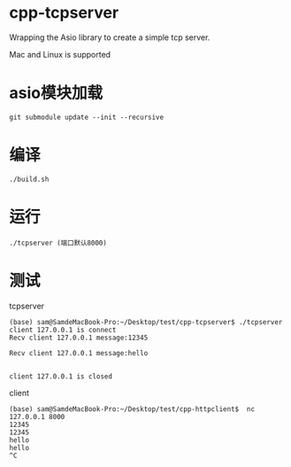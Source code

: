 # cpp-tcpserver
Wrapping the Asio library to create a simple tcp server.

Mac and Linux is supported

# asio模块加载
```
git submodule update --init --recursive
```

# 编译
```
./build.sh
```

# 运行
```
./tcpserver (端口默认8000)
```

# 测试
tcpserver
```
(base) sam@SamdeMacBook-Pro:~/Desktop/test/cpp-tcpserver$ ./tcpserver
client 127.0.0.1 is connect
Recv client 127.0.0.1 message:12345

Recv client 127.0.0.1 message:hello


client 127.0.0.1 is closed
```
client
```
(base) sam@SamdeMacBook-Pro:~/Desktop/test/cpp-httpclient$  nc 127.0.0.1 8000
12345
12345
hello
hello
^C
```
